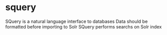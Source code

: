 # squery
SQuery is a natural language interface to databases
Data should be formatted before importing to Solr
SQuery performs searchs on Solr index

